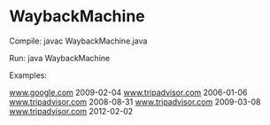 # WaybackMachine

Compile: 
  javac WaybackMachine.java

Run:
  java WaybackMachine
  
Examples:

www.google.com              2009-02-04
www.tripadvisor.com         2006-01-06
www.tripadvisor.com         2008-08-31
www.tripadvisor.com         2009-03-08
www.tripadvisor.com         2012-02-02
